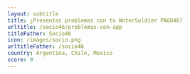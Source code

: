 ```yaml
---
layout: subtitle
title: ¿Presentas problemas con tu WnterSoldier PAGO46?
urltitle: /socio46/problemas-con-app
titleFather: Socio46
icon: /images/socio.png
urltitleFather: /socio46
country: Argentina, Chile, Mexico
score: 9
---
```

